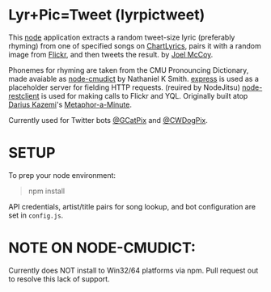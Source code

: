 Lyr+Pic=Tweet (lyrpictweet)
=================

This [node](http://nodejs.org) application extracts a random tweet-size lyric (preferably rhyming) from one of specified songs on [ChartLyrics](http://chartlyrics.com), pairs it with a random image from [Flickr](http://flickr.com), and then tweets the result.
by [Joel McCoy](http://twitter.com/boodooperson).

Phonemes for rhyming are taken from the CMU Pronouncing Dictionary, made avaiable as [node-cmudict](https://github.com/nathanielksmith/node-cmudict) by Nathaniel K Smith.
[express](https://github.com/visionmedia/express) is used as a placeholder server for fielding HTTP requests. (reuired by NodeJitsu)
[node-restclient](https://npmjs.org/package/node-restclient) is used for making calls to Flickr and YQL.
Originally built atop [Darius Kazemi](http://twitter.com/tinysubversions)'s [Metaphor-a-Minute](https://github.com/dariusk/metaphor-a-minute).

Currently used for Twitter bots [@GCatPix](http://twitter.com/gcatpix) and [@CWDogPix](http://twitter.com/cwdogpix).

SETUP
=================

To prep your node environment:

> npm install 

API credentials, artist/title pairs for song lookup, and bot configuration are set in `config.js`.

NOTE ON NODE-CMUDICT:
=================
Currently does NOT install to Win32/64 platforms via npm.
Pull request out to resolve this lack of support.